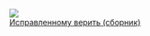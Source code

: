 ![](/books/fantasy_fight/Татьяна%20В.%20Минина/Исправленному%20верить%20(сборник).jpg)  
[Исправленному верить (сборник)](/books/fantasy_fight/Татьяна%20В.%20Минина/Исправленному%20верить%20(сборник))